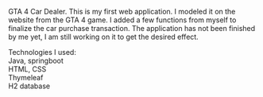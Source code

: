 GTA 4 Car Dealer.
This is my first web application. I modeled it on the website from the GTA 4 game. I added a few functions from myself to finalize the car purchase transaction. The application has not been finished by me yet, I am still working on it to get the desired effect.

Technologies I used:
<br>
Java, springboot
<br>
HTML, CSS
<br>
Thymeleaf
<br>
H2 database
